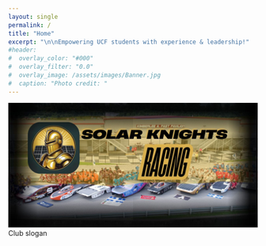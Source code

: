 ```yaml
---
layout: single
permalink: /
title: "Home"
excerpt: "\n\nEmpowering UCF students with experience & leadership!"
#header:
#  overlay_color: "#000"
#  overlay_filter: "0.0"
#  overlay_image: /assets/images/Banner.jpg
#  caption: "Photo credit: "
---
```

![](/assets/images/Banner.jpg)
Club slogan
